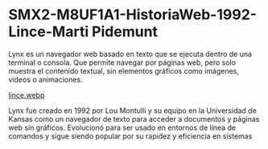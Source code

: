 # SMX2-M8UF1A1-HistoriaWeb-1992-Lince-Marti Pidemunt
Lynx es un navegador web basado en texto que se ejecuta dentro de una terminal o consola. Que permite navegar por páginas web, pero solo muestra el contenido textual, sin elementos gráficos como imágenes, videos o animaciones.

[lince.webp](https://github.com/MARTIPIDEMUNT/SMX2-M8UF1A1-HistoriaWeb-1989-1994--Lince-Mart-Pidemunt-/blob/main/lince.webp)

Lynx fue creado en 1992 por Lou Montulli y su equipo en la Universidad de Kansas como un navegador de texto para acceder a documentos y páginas web sin gráficos. Evolucionó para ser usado en entornos de línea de comandos y sigue siendo popular por su rapidez y eficiencia en sistemas